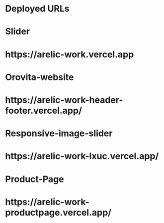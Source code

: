 # Deployed URLs

<h1>Slider</h1>
<h1>https://arelic-work.vercel.app </h1>
<h1>Orovita-website</h1>
<h1>https://arelic-work-header-footer.vercel.app/</h1>
<h1>Responsive-image-slider</h1>
<h1>https://arelic-work-lxuc.vercel.app/</h1>
<h1>Product-Page</h1>
<h1>https://arelic-work-productpage.vercel.app/</h1>
